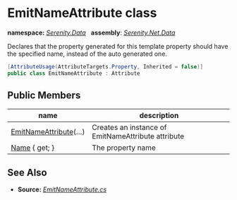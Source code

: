 # EmitNameAttribute class
**namespace:** *[Serenity.Data](../README.md#serenity.data-namespace)*   **assembly**: *[Serenity.Net.Data](../README.md)*

Declares that the property generated for this template property should have the specified name, instead of the auto generated one.

```csharp
[AttributeUsage(AttributeTargets.Property, Inherited = false)]
public class EmitNameAttribute : Attribute
```

## Public Members

| name | description |
| --- | --- |
| [EmitNameAttribute](EmitNameAttribute/EmitNameAttribute.md)(…) | Creates an instance of EmitNameAttribute attribute |
| [Name](EmitNameAttribute/Name.md) { get; } | The property name |

## See Also

* **Source:** *[EmitNameAttribute.cs](https://github.com/serenity-is/Serenity/blob/master/src/Serenity.Net.Data/Mapping/EmitNameAttribute.cs)*